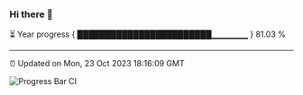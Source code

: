 ### Hi there 👋

⏳ Year progress { ████████████████████████▁▁▁▁▁▁ } 81.03 %

---

⏰ Updated on Mon, 23 Oct 2023 18:16:09 GMT

![Progress Bar CI](https://github.com/liununu/liununu/workflows/Progress%20Bar%20CI/badge.svg)

